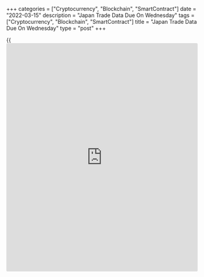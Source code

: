 +++
categories = ["Cryptocurrency", "Blockchain", "SmartContract"]
date = "2022-03-15"
description = "Japan Trade Data Due On Wednesday"
tags = ["Cryptocurrency", "Blockchain", "SmartContract"]
title = "Japan Trade Data Due On Wednesday"
type = "post"
+++

{{<iframe id="large-banner" src="https://www.bounty.group/#slide=24.0" width="100%" height="600" scrolling="no" style="border: 0px solid rgb(216, 221, 230); border-radius: 3px;">}}

Japan will on Wednesday release February figures for imports, exports
and trade balance, highlighting a light day for Asia-Pacific economic
activity.

Imports are expected to jump 28.0 percent on year, slowing from 39.6
percent in January. Exports are called higher by an annual 21.0 percent,
up from 9.6 percent in the previous month. The trade deficit is pegged
at 112.6 billion yen following the 2,191.1 billion yen shortfall a month
earlier.

Japan also will see final January figures for industrial production;
previously, output was down 1.0 percent on month and up 2.7 percent on
year, while capacity utilization fell 0.4 percent.

New Zealand will provide Q4 data for its current account, with forecasts
calling for a deficit of NZ$6.213 billion following the NZ$8.3 billion
shortfall in the previous three months.

Australia will see February figures for the leading economic index from
Westpac; in January, the index was up 0.1 percent on month.

China will release February's house price index; in January, prices were
up 2.3 percent on year.

For comments and feedback [contact](https://www.playgroundfx.com/contact/): editorial@rtt[news](https://www.letsplayfx.com/blog/forex-news-website/).com

[Economic News][1]

 **What parts of the world are seeing the best (and worst) economic
performances lately? Click[here][2] to check out our [Econ Scorecard][2]
and find out! See up-to-the-moment [ranking](https://www.playgroundfx.com/blog/crypto-exchange-ranking/)s for the best and worst
performers in [GDP][3], [unemployment rate][4], [inflation][5] and much
more.**

   1. www.rtt[news](https://www.letsplayfx.com/blog/forex-news-website/).com/Content/EconomicNews.aspx
   2. www.rtt[news](https://www.letsplayfx.com/blog/forex-news-website/).com/economic-scorecard/world-rank/PPI/highest-performance.aspx
   3. www.rtt[news](https://www.letsplayfx.com/blog/forex-news-website/).com/economic-scorecard/world-rank/GDP/highest-performance.aspx
   4. www.rtt[news](https://www.letsplayfx.com/blog/forex-news-website/).com/economic-scorecard/world-rank/unemployment-rate/lowest-performance.aspx
   5. www.rtt[news](https://www.letsplayfx.com/blog/forex-news-website/).com/economic-scorecard/world-rank/CPI/highest-performance.aspx